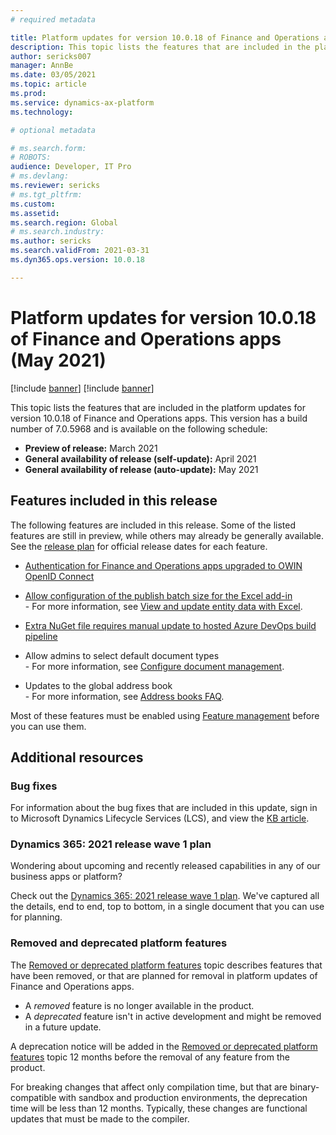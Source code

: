 ```yaml
---
# required metadata

title: Platform updates for version 10.0.18 of Finance and Operations apps (May 2021)
description: This topic lists the features that are included in the platform updates for version 10.0.18 of Finance and Operations apps.
author: sericks007
manager: AnnBe
ms.date: 03/05/2021
ms.topic: article
ms.prod: 
ms.service: dynamics-ax-platform
ms.technology: 

# optional metadata

# ms.search.form: 
# ROBOTS: 
audience: Developer, IT Pro
# ms.devlang: 
ms.reviewer: sericks
# ms.tgt_pltfrm: 
ms.custom: 
ms.assetid:
ms.search.region: Global
# ms.search.industry: 
ms.author: sericks
ms.search.validFrom: 2021-03-31
ms.dyn365.ops.version: 10.0.18

---
```

# Platform updates for version 10.0.18 of Finance and Operations apps (May 2021)

[!include [banner](../includes/banner.md)]
[!include [banner](../includes/preview-banner.md)]

This topic lists the features that are included in the platform updates for version 10.0.18 of Finance and Operations apps. This version has a build number of 7.0.5968 and is available on the following schedule:

- **Preview of release:** March 2021
- **General availability of release (self-update):** April 2021
- **General availability of release (auto-update):** May 2021

## Features included in this release

The following features are included in this release. Some of the listed features are still in preview, while others may already be generally available. See the [release plan](https://docs.microsoft.com/dynamics365-release-plan/2021wave1/finance-operations/finance-operations-crossapp-capabilities/planned-features) for official release dates for each feature.

-  [Authentication for Finance and Operations apps upgraded to OWIN OpenID Connect](https://docs.microsoft.com/dynamics365-release-plan/2021wave1/finance-operations/finance-operations-crossapp-capabilities/authentication-finance-operations-apps-upgraded-owin-openid-connect)

-  [Allow configuration of the publish batch size for the Excel add-in](https://docs.microsoft.com/dynamics365-release-plan/2021wave1/finance-operations/finance-operations-crossapp-capabilities/allow-configuration-publish-batch-size-excel-add-in)<br>- For more information, see [View and update entity data with Excel](../office-integration/use-excel-add-in.md).

- [Extra NuGet file requires manual update to hosted Azure DevOps build pipeline](../dev-tools/pipeline-nuget-split.md)

<!---
this is not live in the release plans yet
-  [Align interaction patterns for combo boxes with those of look-up controls](https://successhub.crm.dynamics.com/main.aspx?appid=0fe9f79a-a1f6-4064-af95-ded6c5e7bd5c&pagetype=entityrecord&etn=rn_releasenote&id=eed024a3-3d51-eb11-a813-000d3a8faea9&formid=b28ff4ff-6e3d-40a4-bd93-e454a4b5f731)
-->

<!---
this is not live in the release plans yet
- [(Preview) Ensure required unbound controls are filled in](https://successhub.crm.dynamics.com/main.aspx?appid=0fe9f79a-a1f6-4064-af95-ded6c5e7bd5c&pagetype=entityrecord&etn=rn_releasenote&id=1438f773-7478-eb11-a812-0022482041cc&formid=b28ff4ff-6e3d-40a4-bd93-e454a4b5f731)
-->

- Allow admins to select default document types<br>- For more information, see [Configure document management](../../fin-ops/organization-administration/configure-document-management.md).

- Updates to the global address book<br>- For more information, see [Address books FAQ](../../fin-ops/organization-administration/qa-address-books.md).

Most of these features must be enabled using [Feature management](../../fin-ops/get-started/feature-management/feature-management-overview.md) before you can use them.

## Additional resources

### Bug fixes

For information about the bug fixes that are included in this update, sign in to Microsoft Dynamics Lifecycle Services (LCS), and view the [KB article](https://fix.lcs.dynamics.com/Issue/Details?bugId=561679&dbType=3&qc=13bb1641c1be430ead8b21ae3d4e0f800d5b81c39b3a56e890db1de7ede59e46).

### Dynamics 365: 2021 release wave 1 plan

Wondering about upcoming and recently released capabilities in any of our business apps or platform?

Check out the [Dynamics 365: 2021 release wave 1 plan](https://docs.microsoft.com/dynamics365-release-plan/2021wave1/). We've captured all the details, end to end, top to bottom, in a single document that you can use for planning.

### Removed and deprecated platform features

The [Removed or deprecated platform features](removed-deprecated-features-platform-updates.md) topic describes features that have been removed, or that are planned for removal in platform updates of Finance and Operations apps.

- A *removed* feature is no longer available in the product.
- A *deprecated* feature isn't in active development and might be removed in a future update.

A deprecation notice will be added in the [Removed or deprecated platform features](removed-deprecated-features-platform-updates.md) topic 12 months before the removal of any feature from the product.

For breaking changes that affect only compilation time, but that are binary-compatible with sandbox and production environments, the deprecation time will be less than 12 months. Typically, these changes are functional updates that must be made to the compiler.
